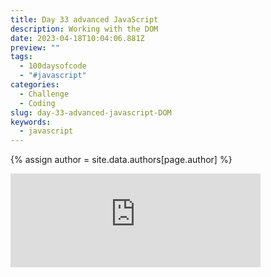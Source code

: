 ```yaml
---
title: Day 33 advanced JavaScript
description: Working with the DOM
date: 2023-04-18T10:04:06.881Z
preview: ""
tags:
  - 100daysofcode
  - "#javascript"
categories:
  - Challenge
  - Coding
slug: day-33-advanced-javascript-DOM
keywords:
  - javascript
---
```


{% assign author = site.data.authors[page.author] %}


<iframe src="https://mastodontech.de/@larnius/110221235953227598/embed" class="mastodon-embed" style="max-width: 100%; border: 0" width="400" allowfullscreen="allowfullscreen"></iframe><script src="https://mastodontech.de/embed.js" async="async"></script>